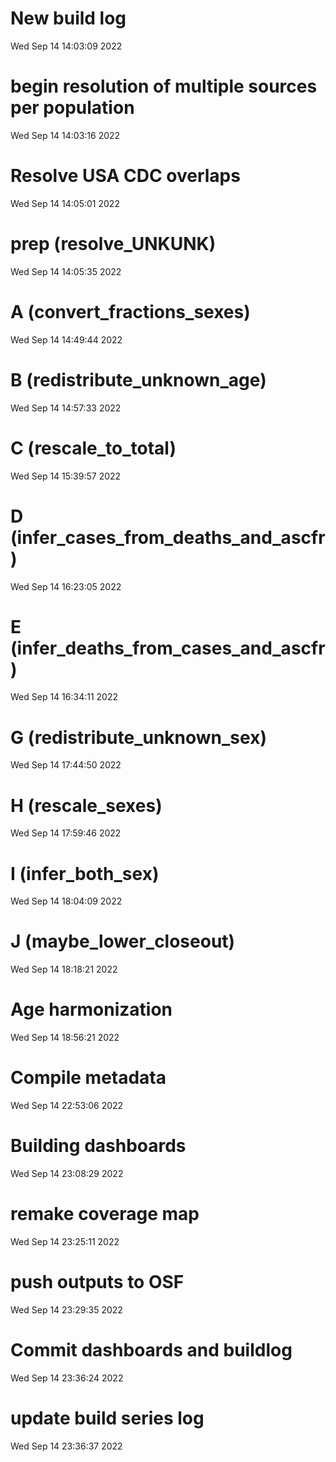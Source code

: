 
# New build log 
 Wed Sep 14 14:03:09 2022 


# begin resolution of multiple sources per population 
 Wed Sep 14 14:03:16 2022 


# Resolve USA CDC overlaps 
 Wed Sep 14 14:05:01 2022 


# prep (resolve_UNKUNK) 
 Wed Sep 14 14:05:35 2022 


# A (convert_fractions_sexes) 
 Wed Sep 14 14:49:44 2022 


# B (redistribute_unknown_age) 
 Wed Sep 14 14:57:33 2022 


# C (rescale_to_total) 
 Wed Sep 14 15:39:57 2022 


# D (infer_cases_from_deaths_and_ascfr) 
 Wed Sep 14 16:23:05 2022 


# E (infer_deaths_from_cases_and_ascfr) 
 Wed Sep 14 16:34:11 2022 


# G (redistribute_unknown_sex) 
 Wed Sep 14 17:44:50 2022 


# H (rescale_sexes) 
 Wed Sep 14 17:59:46 2022 


# I (infer_both_sex) 
 Wed Sep 14 18:04:09 2022 


# J (maybe_lower_closeout) 
 Wed Sep 14 18:18:21 2022 


# Age harmonization 
 Wed Sep 14 18:56:21 2022 


# Compile metadata 
 Wed Sep 14 22:53:06 2022 


# Building dashboards 
 Wed Sep 14 23:08:29 2022 


# remake coverage map 
 Wed Sep 14 23:25:11 2022 


# push outputs to OSF 
 Wed Sep 14 23:29:35 2022 


# Commit dashboards and buildlog 
 Wed Sep 14 23:36:24 2022 


# update build series log 
 Wed Sep 14 23:36:37 2022 

